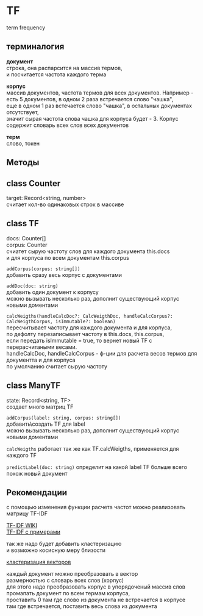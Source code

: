 # TF
term frequency

## терминалогия
__документ__  
строка, она распарсится на массив термов,  
и посчитается частота каждого терма

__корпус__  
массив документов, частота термов для всех документов.
Например - есть 5 документов, в одном 2 раза встречается слово "чашка",  
еще в одном 1 раз встечается слово "чашка", в остальных документах отсутствует,  
значит сырая частота слова чашка для корпуса будет - 3.
Корпус содержит словарь всех слов всех документов

__терм__  
слово, токен


## Методы

## class Counter
target: Record<string, number>  
считает кол-во одинаковых строк в массиве


## class TF  
docs: Counter[]  
corpus: Counter  
счиатет сырую частоту слов для каждого документа this.docs  
и для корпуса по всем документам this.corpus  

`addCorpus(corpus: string[])`  
добавить сразу весь корпус с документами  

`addDoc(doc: string)`  
добавить один документ к корпусу  
можно вызывать несколько раз, дополнит существующий корпус новыми доментами

`calcWeigths(handleCalcDoc?: CalcWeigthDoc, handleCalcCorpus?: CalcWeigthCorpus, isImmutable?: boolean)`  
пересчитывает частоту для каждого документа и для корпуса,  
по дефолту перезаписывает частоту в this.docs, this.corpus,  
если передать isImmutable = true, то вернет новый TF с перерасчитаными весами.  
handleCalcDoc, handleCalcCorpus - ф-ции для расчета весов термов для документта и для корпуса  
по умолчанию считает сырую частоту  


## class ManyTF
state: Record<string, TF>  
создает много матриц TF

`addCorpus(label: string, corpus: string[])`  
добавить\создать TF для label  
можно вызывать несколько раз, дополнит существующий корпус новыми доментами


`calcWeigths`
работает так же как TF.calcWeigths, применяется для каждого TF

`predictLabel(doc: string)`
определит на какой label TF больше всего похож новый документ

## Рекомендации

с помощью изменения функции расчета частот можно реализовать матрицу TF-IDF

[TF-IDF WIKI](https://ru.wikipedia.org/wiki/TF-IDF)  
[TF-IDF с примерами](http://nlpx.net/archives/57)

так же надо будет добавить кластеризацию  
и возможно косисную меру близости  

[кластеризация векторов](https://habr.com/ru/post/67078/)

каждый документ можно преобразовать в вектор  
размерностью с словарь всех слов (корпус)  
для этого надо преобразовать корпус в упорядоченый массив слов  
промапать документ по всем термам корпуса,  
проставить 0 там где слово из документа не встречается в корпусе  
там где встречается, поставить весь слова из документа  

